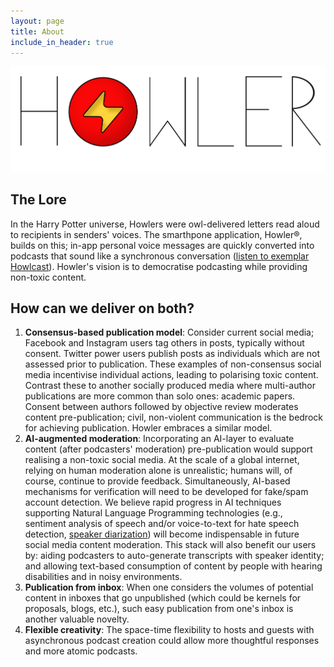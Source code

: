 ```yaml
---
layout: page
title: About
include_in_header: true
---
```

![](/Howler.png)

## The Lore
In the Harry Potter universe, Howlers were owl-delivered letters read aloud to recipients in senders' voices. The smarthpone application, Howler®, builds on this; in-app personal voice messages are quickly converted into podcasts that sound like a synchronous conversation ([listen to exemplar Howlcast](https://firebasestorage.googleapis.com/v0/b/howler-beta-test.appspot.com/o/howlcasts%2FPFMmCatcLcPHo1XOvfBIjrXDVqI2%2F6D002CC7-1C74-401A-A3AA-A962020DBA23?alt=media&token=e3d8ad8e-b6a7-40bb-8ed0-fd55d9488259)). Howler's vision is to democratise podcasting while providing non-toxic content.

## How can we deliver on both?
1. **Consensus-based publication model**: Consider current social media; Facebook and Instagram users tag others in posts, typically without consent. Twitter power users publish posts as individuals which are not assessed prior to publication. These examples of non-consensus social media incentivise individual actions, leading to polarising toxic content.
   Contrast these to another socially produced media where multi-author publications are more common than solo ones: academic papers. Consent between authors followed by objective review moderates content pre-publication; civil, non-violent communication is the bedrock for achieving publication. Howler embraces a similar model.
2. **AI-augmented moderation**: Incorporating an AI-layer to evaluate content (after podcasters' moderation) pre-publication would support realising a non-toxic social media. At the scale of a global internet, relying on human moderation alone is unrealistic; humans will, of course, continue to provide feedback. Simultaneously, AI-based mechanisms for verification will need to be developed for fake/spam account detection. We believe rapid progress in AI techniques supporting Natural Language Programming technologies (e.g., sentiment analysis of speech and/or voice-to-text for hate speech detection, [speaker diarization](https://docs.aws.amazon.com/transcribe/latest/dg/diarization.html)) will become indispensable in future social media content moderation. This stack will also benefit our users by: aiding podcasters to auto-generate transcripts with speaker identity; and allowing text-based consumption of content by people with hearing disabilities and in noisy environments.
3. **Publication from inbox**: When one considers the volumes of potential content in inboxes that go unpublished (which could be kernels for proposals, blogs, etc.), such easy publication from one's inbox is another valuable novelty.
4. **Flexible creativity**: The space-time flexibility to hosts and guests with asynchronous podcast creation could allow more thoughtful responses and more atomic podcasts.
